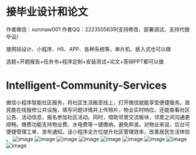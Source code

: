 # 接毕业设计和论文
作者微信：xunmaw001  作者QQ：2223505639(支持修改、部署调试、支持代做毕设)

接网站设计、小程序、H5、APP、各种系统等，单片机、嵌入式也可以做

选题+开题报告+任务书+程序定制+安装测试+论文+答辩PPT都可以做
# Intelligent-Community-Services
微信小程序智能社区服务，将社区生活搬至线上，打开微信就能享受便捷服务。居民能在线报修公共设施，填写问题详情并上传照片，物业实时响应。还能查看社区公告、活动信息，报名参加社区活动。同时，借助邻里交流板块，邻里之间沟通更顺畅。缴费功能支持物业费、水电费等一键缴纳，避免奔波。对物业来说，后台可便捷管理工单、发布通知。该小程序全方位提升社区管理效率，改善居民生活体验 。
![image](https://github.com/user-attachments/assets/dda8fe2f-1681-40fc-9e62-b69e84535131)
![image](https://github.com/user-attachments/assets/03a925b5-ee7b-4647-a017-ee23005a5b5a)
![image](https://github.com/user-attachments/assets/67cce94c-a934-4e64-9363-061388d2fee6)
![image](https://github.com/user-attachments/assets/acddca93-5d7f-400d-b7b2-c09a38de2160)
![image](https://github.com/user-attachments/assets/4a2b563e-4d6e-4b38-8a68-dc3628d8103f)
![image](https://github.com/user-attachments/assets/5383ef18-e96c-42f5-947b-e92c8ee74098)
![image](https://github.com/user-attachments/assets/ae889bce-4279-4167-b18f-427fdd320efa)
![image](https://github.com/user-attachments/assets/33b08595-6ffb-48dc-bd14-1e077b395e03)
![image](https://github.com/user-attachments/assets/6c316b82-60a5-41e6-8934-92d0022088df)
